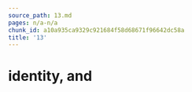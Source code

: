 ```yaml
---
source_path: 13.md
pages: n/a-n/a
chunk_id: a10a935ca9329c921684f58d68671f96642dc58a
title: '13'
---
```

# identity, and
